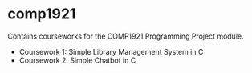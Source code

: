 # comp1921

Contains courseworks for the COMP1921 Programming Project module.

- Coursework 1: Simple Library Management System in C
- Coursework 2: Simple Chatbot in C
